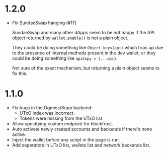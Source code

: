 # 1.2.0
* Fix SundaeSwap hanging (#17)

  SundaeSwap and many other dApps seem to be not happy if the API object
  returned by `wallet.enable()` is not a plain object.

  They could be doing something like `Object.keys(api)` which trips up due to
  the presence of internal methods present in the dev wallet, or they
  could be doing something like `apiCopy = {...api}`.

  Not sure of the exact mechanism, but returning a plain object seems to
  fix this.

# 1.1.0

* Fix bugs in the Ogmios/Kupo backend:
  * UTxO index was incorrect.
  * Tokens were missing from the UTxO list.
* Allow specifying custom endpoint for blockfrost.
* Auto activate newly created accounts and backends if there's none active.
* Inject the wallet before any script in the page is run.
* Add seperators in UTxO list, wallets list and network backends list.
